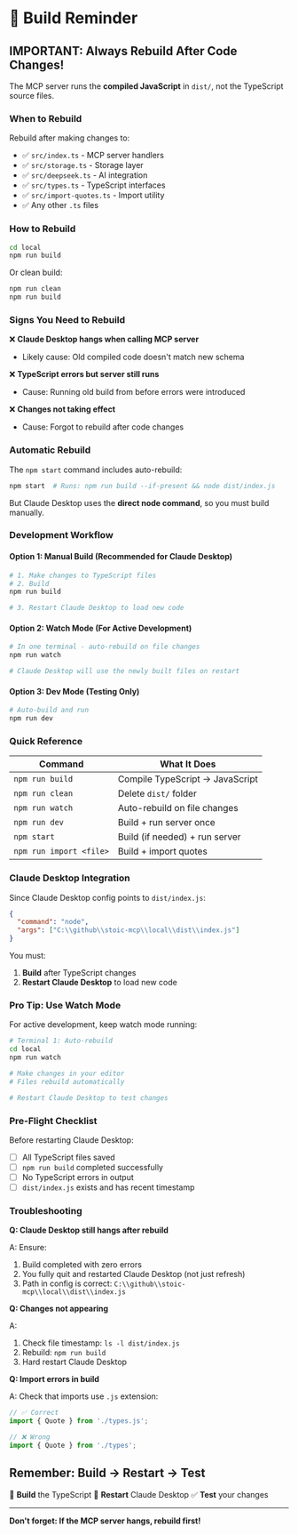 # 🔨 Build Reminder

## IMPORTANT: Always Rebuild After Code Changes!

The MCP server runs the **compiled JavaScript** in `dist/`, not the TypeScript source files.

### When to Rebuild

Rebuild after making changes to:
- ✅ `src/index.ts` - MCP server handlers
- ✅ `src/storage.ts` - Storage layer
- ✅ `src/deepseek.ts` - AI integration
- ✅ `src/types.ts` - TypeScript interfaces
- ✅ `src/import-quotes.ts` - Import utility
- ✅ Any other `.ts` files

### How to Rebuild

```bash
cd local
npm run build
```

Or clean build:
```bash
npm run clean
npm run build
```

### Signs You Need to Rebuild

❌ **Claude Desktop hangs when calling MCP server**
- Likely cause: Old compiled code doesn't match new schema

❌ **TypeScript errors but server still runs**
- Cause: Running old build from before errors were introduced

❌ **Changes not taking effect**
- Cause: Forgot to rebuild after code changes

### Automatic Rebuild

The `npm start` command includes auto-rebuild:
```bash
npm start  # Runs: npm run build --if-present && node dist/index.js
```

But Claude Desktop uses the **direct node command**, so you must build manually.

### Development Workflow

#### Option 1: Manual Build (Recommended for Claude Desktop)
```bash
# 1. Make changes to TypeScript files
# 2. Build
npm run build

# 3. Restart Claude Desktop to load new code
```

#### Option 2: Watch Mode (For Active Development)
```bash
# In one terminal - auto-rebuild on file changes
npm run watch

# Claude Desktop will use the newly built files on restart
```

#### Option 3: Dev Mode (Testing Only)
```bash
# Auto-build and run
npm run dev
```

### Quick Reference

| Command | What It Does |
|---------|--------------|
| `npm run build` | Compile TypeScript → JavaScript |
| `npm run clean` | Delete `dist/` folder |
| `npm run watch` | Auto-rebuild on file changes |
| `npm run dev` | Build + run server once |
| `npm start` | Build (if needed) + run server |
| `npm run import <file>` | Build + import quotes |

### Claude Desktop Integration

Since Claude Desktop config points to `dist/index.js`:
```json
{
  "command": "node",
  "args": ["C:\\github\\stoic-mcp\\local\\dist\\index.js"]
}
```

You must:
1. **Build** after TypeScript changes
2. **Restart Claude Desktop** to load new code

### Pro Tip: Use Watch Mode

For active development, keep watch mode running:

```bash
# Terminal 1: Auto-rebuild
cd local
npm run watch

# Make changes in your editor
# Files rebuild automatically

# Restart Claude Desktop to test changes
```

### Pre-Flight Checklist

Before restarting Claude Desktop:
- [ ] All TypeScript files saved
- [ ] `npm run build` completed successfully
- [ ] No TypeScript errors in output
- [ ] `dist/index.js` exists and has recent timestamp

### Troubleshooting

**Q: Claude Desktop still hangs after rebuild**

A: Ensure:
1. Build completed with zero errors
2. You fully quit and restarted Claude Desktop (not just refresh)
3. Path in config is correct: `C:\\github\\stoic-mcp\\local\\dist\\index.js`

**Q: Changes not appearing**

A:
1. Check file timestamp: `ls -l dist/index.js`
2. Rebuild: `npm run build`
3. Hard restart Claude Desktop

**Q: Import errors in build**

A: Check that imports use `.js` extension:
```typescript
// ✅ Correct
import { Quote } from './types.js';

// ❌ Wrong
import { Quote } from './types';
```

## Remember: Build → Restart → Test

🔨 **Build** the TypeScript
🔄 **Restart** Claude Desktop
✅ **Test** your changes

---

**Don't forget: If the MCP server hangs, rebuild first!**
